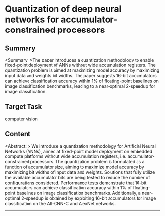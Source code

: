 # Quantization of deep neural networks for accumulator-constrained processors

## Summary

<Summary: >The paper introduces a quantization methodology to enable fixed-point deployment of ANNs without wide accumulation registers. The quantization problem is aimed at maximizing model accuracy by maximizing input data and weights bit widths. The paper suggests 16-bit accumulators can achieve classification accuracy within 1% of floating-point baselines on image classification benchmarks, leading to a near-optimal 2-speedup for image classification.


## Target Task

computer vision

## Content

<Abstract: > We introduce a quantization methodology for Artificial Neural Networks (ANNs), aimed at fixed-point model deployment on embedded compute platforms without wide accumulation registers, i.e. accumulator-constrained processors. The quantization problem is formulated as a function of accumulator size, aiming to maximize model accuracy by maximizing bit widths of input data and weights. Solutions that fully utilize the available accumulator bits are being tested to reduce the number of configurations considered. Performance tests demonstrate that 16-bit accumulators can achieve classification accuracy within 1% of floating-point baselines on image classification benchmarks. Additionally, a near-optimal 2-speedup is obtained by exploiting 16-bit accumulators for image classification on the All-CNN-C and AlexNet networks.



---

